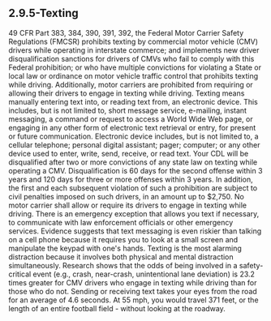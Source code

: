 ## 2.9.5-Texting
49 CFR Part 383, 384, 390, 391, 392, the Federal Motor Carrier Safety Regulations (FMCSR) prohibits texting by commercial motor vehicle (CMV) drivers while operating in interstate commerce; and implements new driver disqualification sanctions for drivers of CMVs who fail to comply with this Federal prohibition; or who have multiple convictions for violating a State or local law or ordinance on motor vehicle traffic control that prohibits texting while driving. Additionally, motor carriers are prohibited from requiring or allowing their drivers to engage in texting while driving.
Texting means manually entering text into, or reading text from, an electronic device. This includes, but is not limited to, short message service, e-mailing, instant messaging, a command or request to access a
World Wide Web page, or engaging in any other form of electronic text retrieval or entry, for present or future communication.
Electronic device includes, but is not limited to, a cellular telephone; personal digital assistant; pager; computer; or any other device used to enter, write, send, receive, or read text.
Your CDL will be disqualified after two or more convictions of any state law on texting while operating a CMV. Disqualification is 60 days for the second offense within 3 years and 120 days for three or more offenses within 3 years. In addition, the first and each subsequent violation of such a prohibition are subject to civil penalties imposed on such drivers, in an amount up to $2,750. No motor carrier shall allow or require its drivers to engage in texting while driving. There is an emergency exception that allows you text if necessary, to communicate with law enforcement officials or other emergency services.
Evidence suggests that text messaging is even riskier than talking on a cell phone because it requires you to look at a small screen and manipulate the keypad with one's hands. Texting is the most alarming distraction because it involves both physical and mental distraction simultaneously. Research shows that the odds of being involved in a safety-critical event (e.g., crash, near-crash, unintentional lane deviation) is 23.2 times greater for CMV drivers who engage in texting while driving than for those who do not. Sending or receiving text takes your eyes from the road for an average of 4.6 seconds. At 55 mph, you would travel 371 feet, or the length of an entire football field - without looking at the roadway.